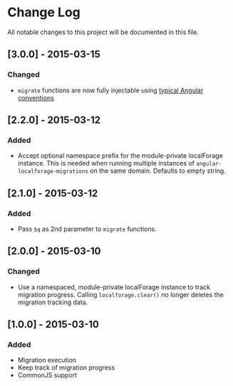 # Change Log

All notable changes to this project will be documented in this file.

## [3.0.0] - 2015-03-15
### Changed

- `migrate` functions are now fully injectable using [typical Angular conventions](https://docs.angularjs.org/guide/di#dependency-annotation)

## [2.2.0] - 2015-03-12
### Added

- Accept optional namespace prefix for the module-private localForage instance. This is needed when running multiple instances of `angular-localforage-migrations` on the same domain. Defaults to empty string.

## [2.1.0] - 2015-03-12
### Added

- Pass `$q` as 2nd parameter to `migrate` functions.

## [2.0.0] - 2015-03-10
### Changed

- Use a namespaced, module-private localForage instance to track migration progress. Calling `localforage.clear()` no longer deletes the migration tracking data.

## [1.0.0] - 2015-03-10
### Added

- Migration execution
- Keep track of migration progress
- CommonJS support